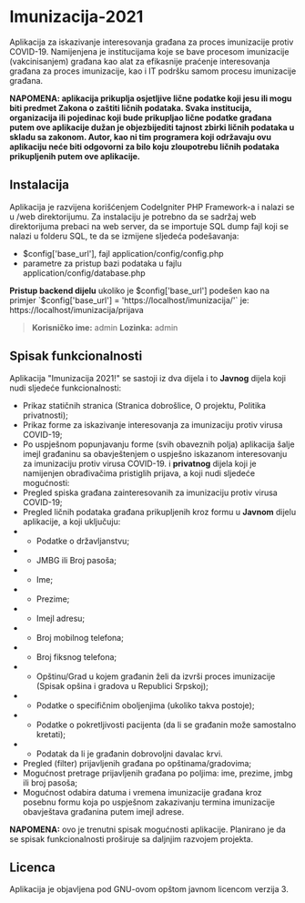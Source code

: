 # Imunizacija-2021
Aplikacija za iskazivanje interesovanja građana za proces imunizacije protiv COVID-19. Namijenjena je institucijama koje se bave procesom imunizacije (vakcinisanjem) građana kao alat za efikasnije praćenje interesovanja građana za proces imunizacije, kao i IT podršku samom procesu imunizacije građana.

**NAPOMENA: aplikacija prikuplja osjetljive lične podatke koji jesu ili mogu biti predmet Zakona o zaštiti ličnih podataka. Svaka institucija, organizacija ili pojedinac koji bude prikupljao lične podatke građana putem ove aplikacije dužan je objezbijediti tajnost zbirki ličnih podataka u skladu sa zakonom. Autor, kao ni tim programera koji održavaju ovu aplikaciju neće biti odgovorni za bilo koju zloupotrebu ličnih podataka prikupljenih putem ove aplikacije.**
## Instalacija
Aplikacija je razvijena korišćenjem CodeIgniter PHP Framework-a i nalazi se u /web direktorijumu. Za instalaciju je potrebno da se sadržaj web direktorijuma prebaci na web server, da se importuje SQL dump fajl koji se nalazi u folderu SQL, te da se izmijene sljedeća podešavanja:
* $config['base_url'], fajl application/config/config.php
* parametre za pristup bazi podataka u fajlu application/config/database.php

__Pristup backend dijelu__ ukoliko je $config['base_url'] podešen kao na primjer `$config['base_url'] = 'https://localhost/imunizacija/'` je: https://localhost/imunizacija/prijava
> __Korisničko ime:__ admin
> __Lozinka:__ admin
## Spisak funkcionalnosti
Aplikacija "Imunizacija 2021!" se sastoji iz dva dijela i to **Javnog** dijela koji nudi sljedeće funkcionalnosti:
* Prikaz statičnih stranica (Stranica dobrošlice, O projektu, Politika privatnosti);
* Prikaz forme za iskazivanje interesovanja za imunizaciju protiv virusa COVID-19;
* Po uspješnom popunjavanju forme (svih obaveznih polja) aplikacija šalje imejl građaninu sa obavještenjem o uspješno iskazanom interesovanju za imunizaciju protiv virusa COVID-19.
i **privatnog** dijela koji je namijenjen obrađivačima pristiglih prijava, a koji nudi sljedeće mogućnosti:
* Pregled spiska građana zainteresovanih za imunizaciju protiv virusa COVID-19;
* Pregled ličnih podataka građana prikupljenih kroz formu u **Javnom** dijelu aplikacije, a koji uključuju:
* * Podatke o državljanstvu;
* * JMBG ili Broj pasoša;
* * Ime;
* * Prezime;
* * Imejl adresu;
* * Broj mobilnog telefona;
* * Broj fiksnog telefona;
* * Opštinu/Grad u kojem građanin želi da izvrši proces imunizacije (Spisak opšina i gradova u Republici Srpskoj);
* * Podatke o specifičnim oboljenjima (ukoliko takva postoje);
* * Podatke o pokretljivosti pacijenta (da li se građanin može samostalno kretati);
* * Podatak da li je građanin dobrovoljni davalac krvi.
* Pregled (filter) prijavljenih građana po opštinama/gradovima;
* Mogućnost pretrage prijavljenih građana po poljima: ime, prezime, jmbg ili broj pasoša;
* Mogućnost odabira datuma i vremena imunizacije građana kroz posebnu formu koja po uspješnom zakazivanju termina imunizacije obavještava građanina putem imejl adrese.

__NAPOMENA:__ ovo je trenutni spisak mogućnosti aplikacije. Planirano je da se spisak funkcionalnosti proširuje sa daljnjim razvojem projekta.
## Licenca
Aplikacija je objavljena pod GNU-ovom opštom javnom licencom verzija 3.
